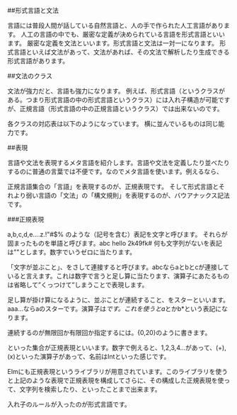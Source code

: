 


##形式言語と文法

言語には普段人間が話している自然言語と、人の手で作られた人工言語があります。
人工の言語の中でも、厳密な定義が決められている言語を形式言語といいます。
厳密な定義を文法といいます。形式言語と文法は一対一になります。
形式言語といえば文法があって、文法があれば、その文法で解析したり生成できる形式言語があります。

##文法のクラス

文法が強力だと、言語も強力になります。
例えば、形式言語（というクラスがある。つまり形式言語の中の形式言語というクラス）には入れ子構造が可能ですが、正規言語（形式言語の中の正規言語というクラス）では出来ないのです。

各クラスの対応表は以下のようになっています。
横に並んでいるものは同じ能力です。

##表現

言語や文法を表現するメタ言語を紹介します。言語や文法を定義したり並べたりするのに普通の言葉では不便です。なのでメタ言語を使います。例えるなら、

正規言語集合の「言語」を表現するのが、正規表現です。
そして形式言語とそれより弱い言語の「文法」の「構文規則」を表現するのが、バウアナックス記法です。


###正規表現

a,b,c,d,e....z.!"#$% のような（記号を含む）表記を文字と呼びます。
それらが固まったものを単語と呼びます。abc hello 2k49fk#
何も文字列がないを表記は""とします。数字でいうゼロに当たります。

「文字が並ぶこと」、をさして連接すると呼びます。abcならaとbとcが連接していると言えます。これは数字で言うと足し算に当たります、演算子にあたるものは省略して”くっつけて”しまうことで表現します。

足し算が掛け算になるように、並ぶことが連続すること、をスターといいます。aaa...ならaのスターです。演算子は*です。これを使うとa*とかb*という表記になります。

連続するのが無限回か有限回か指定するには。{0,20}のように書きます。

といった集合が正規表現といいます。数字で例えると、1,2,3,4...があって、(+),(x)といった演算子があって、名前はIntといった感じです。

Elmにも正規表現というライブラリが用意されています。このライブラリを使うと上記のような表現で正規表現を構成してさらに、その構成した正規表現を使って、文字列を検索したり、といったことまで出来ます。



入れ子のルールが入ったのが形式言語です。
